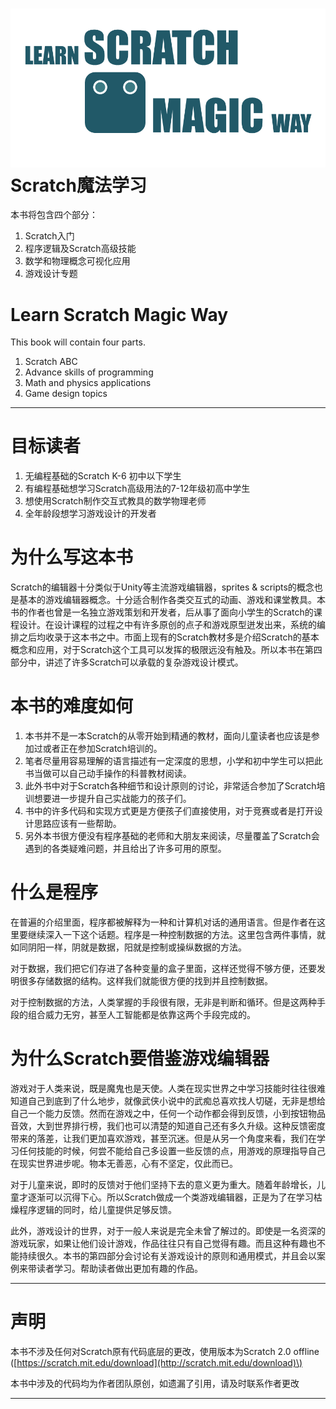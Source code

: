 # ![](/assets/Logo.png)Scratch魔法学习

本书将包含四个部分：

1. Scratch入门
2. 程序逻辑及Scratch高级技能
3. 数学和物理概念可视化应用
4. 游戏设计专题

# Learn Scratch Magic Way

This book will contain four parts.

1. Scratch ABC
2. Advance skills of programming
3. Math and physics applications
4. Game design topics

---

# 目标读者

1. 无编程基础的Scratch K-6 初中以下学生
2. 有编程基础想学习Scratch高级用法的7-12年级初高中学生
3. 想使用Scratch制作交互式教具的数学物理老师
4. 全年龄段想学习游戏设计的开发者

# 为什么写这本书

Scratch的编辑器十分类似于Unity等主流游戏编辑器，sprites & scripts的概念也是基本的游戏编辑器概念。十分适合制作各类交互式的动画、游戏和课堂教具。本书的作者也曾是一名独立游戏策划和开发者，后从事了面向小学生的Scratch的课程设计。在设计课程的过程之中有许多原创的点子和游戏原型迸发出来，系统的编排之后均收录于这本书之中。市面上现有的Scratch教材多是介绍Scratch的基本概念和应用，对于Scratch这个工具可以发挥的极限远没有触及。所以本书在第四部分中，讲述了许多Scratch可以承载的复杂游戏设计模式。

# 本书的难度如何

1. 本书并不是一本Scratch的从零开始到精通的教材，面向儿童读者也应该是参加过或者正在参加Scratch培训的。
2. 笔者尽量用容易理解的语言描述有一定深度的思想，小学和初中学生可以把此书当做可以自己动手操作的科普教材阅读。
3. 此外书中对于Scratch各种细节和设计原则的讨论，非常适合参加了Scratch培训想要进一步提升自己实战能力的孩子们。
4. 书中的许多代码和实现方式更是方便孩子们直接使用，对于竞赛或者是打开设计思路应该有一些帮助。
5. 另外本书很方便没有程序基础的老师和大朋友来阅读，尽量覆盖了Scratch会遇到的各类疑难问题，并且给出了许多可用的原型。

# 什么是程序

在普遍的介绍里面，程序都被解释为一种和计算机对话的通用语言。但是作者在这里要继续深入一下这个话题。程序是一种控制数据的方法。这里包含两件事情，就如同阴阳一样，阴就是数据，阳就是控制或操纵数据的方法。

对于数据，我们把它们存进了各种变量的盒子里面，这样还觉得不够方便，还要发明很多存储数据的结构。这样我们就能很方便的找到并且控制数据。

对于控制数据的方法，人类掌握的手段很有限，无非是判断和循环。但是这两种手段的组合威力无穷，甚至人工智能都是依靠这两个手段完成的。

# 为什么Scratch要借鉴游戏编辑器

游戏对于人类来说，既是魔鬼也是天使。人类在现实世界之中学习技能时往往很难知道自己到底到了什么地步，就像武侠小说中的武痴总喜欢找人切磋，无非是想给自己一个能力反馈。然而在游戏之中，任何一个动作都会得到反馈，小到按钮物品音效，大到世界排行榜，我们也可以清楚的知道自己还有多久升级。这种反馈密度带来的落差，让我们更加喜欢游戏，甚至沉迷。但是从另一个角度来看，我们在学习任何技能的时候，何尝不能给自己多设置一些反馈的点，用游戏的原理指导自己在现实世界进步呢。物本无善恶，心有不坚定，仅此而已。

对于儿童来说，即时的反馈对于他们坚持下去的意义更为重大。随着年龄增长，儿童才逐渐可以沉得下心。所以Scratch做成一个类游戏编辑器，正是为了在学习枯燥程序逻辑的同时，给儿童提供足够反馈。

此外，游戏设计的世界，对于一般人来说是完全未曾了解过的。即使是一名资深的游戏玩家，如果让他们设计游戏，作品往往只有自己觉得有趣。而且这种有趣也不能持续很久。本书的第四部分会讨论有关游戏设计的原则和通用模式，并且会以案例来带读者学习。帮助读者做出更加有趣的作品。

---

# 声明

本书不涉及任何对Scratch原有代码底层的更改，使用版本为Scratch 2.0 offline \([https://scratch.mit.edu/download](http://scratch.mit.edu/download)\)

本书中涉及的代码均为作者团队原创，如遗漏了引用，请及时联系作者更改

---



